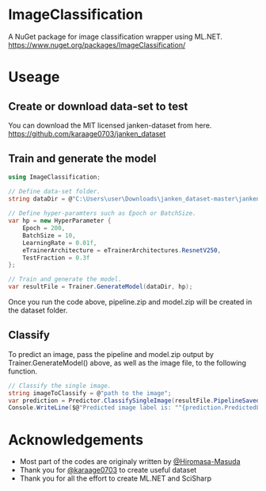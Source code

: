 # ImageClassification
A NuGet package for image classification wrapper using ML.NET.
https://www.nuget.org/packages/ImageClassification/

# Useage

## Create or download data-set to test
You can download the MIT licensed janken-dataset from here.
https://github.com/karaage0703/janken_dataset

## Train and generate the model
```csharp
using ImageClassification;

// Define data-set folder.
string dataDir = @"C:\Users\user\Downloads\janken_dataset-master\janken_dataset-master";
            
// Define hyper-paramters such as Epoch or BatchSize.
var hp = new HyperParameter {
    Epoch = 200,
    BatchSize = 10,
    LearningRate = 0.01f,
    eTrainerArchitecture = eTrainerArchitectures.ResnetV250,
    TestFraction = 0.3f
};

// Train and generate the model.
var resultFile = Trainer.GenerateModel(dataDir, hp);
```
Once you run the code above, pipeline.zip and model.zip will be created in the dataset folder.

## Classify
To predict an image, pass the pipeline and model.zip output by Trainer.GenerateModel() above, as well as the image file, to the following function.
```csharp
// Classify the single image.
string imageToClassify = @"path to the image";
var prediction = Predictor.ClassifySingleImage(resultFile.PipelineSavedPath, resultFile.ModelSavedPath, imageToClassify);
Console.WriteLine($@"Predicted image label is: ""{prediction.PredictedLabel}"". Score:{prediction.Score}");
```

# Acknowledgements
* Most part of the codes are originaly written by [@Hiromasa-Masuda](https://github.com/Hiromasa-Masuda)
* Thank you for [@karaage0703](https://github.com/karaage0703) to create useful dataset
* Thank you for all the effort to create ML.NET and SciSharp
